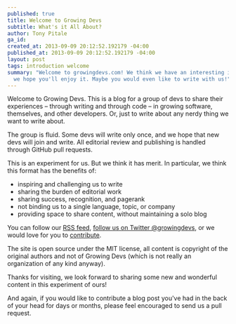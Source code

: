 ```yaml
---
published: true
title: Welcome to Growing Devs
subtitle: What's it All About?
author: Tony Pitale
ga_id: 
created_at: 2013-09-09 20:12:52.192179 -04:00
published_at: 2013-09-09 20:12:52.192179 -04:00
layout: post
tags: introduction welcome
summary: "Welcome to growingdevs.com! We think we have an interesting idea and
  we hope you'll enjoy it. Maybe you would even like to write with us!"
---
```


Welcome to Growing Devs. This is a blog for a group of devs to share their
experiences – through writing and through code – in growing software,
themselves, and other developers. Or, just to write about any nerdy thing
we want to write about.

The group is fluid. Some devs will write only once, and we hope that new devs
will join and write. All editorial review and publishing is handled through
GitHub pull requests.

This is an experiment for us. But we think it has merit. In particular, we
think this format has the benefits of:

* inspiring and challenging us to write
* sharing the burden of editorial work
* sharing success, recognition, and pagerank
* not binding us to a single language, topic, or company
* providing space to share content, without maintaining a solo blog

You can follow our [RSS feed](http://growingdevs.com/feed.xml), [follow us
on Twitter @growingdevs](http://twitter.com/growingdevs), or we would love for you
to [contribute](https://github.com/growingdevs/growingdevs.github.io).

The site is open source under the MIT license, all content is copyright of the
original authors and not of Growing Devs (which is not really an organization
of any kind anyway).

Thanks for visiting, we look forward to sharing some new and wonderful content
in this experiment of ours!

And again, if you would like to contribute a blog post you've had in the back
of your head for days or months, please feel encouraged to send us a pull
request.
